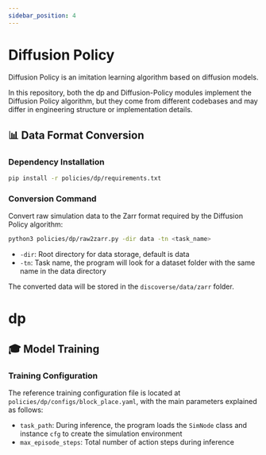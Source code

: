 ```yaml
---
sidebar_position: 4
---
```


# Diffusion Policy

Diffusion Policy is an imitation learning algorithm based on diffusion models.

In this repository, both the dp and Diffusion-Policy modules implement the Diffusion Policy algorithm, but they come from different codebases and may differ in engineering structure or implementation details.

## 📊 Data Format Conversion

### Dependency Installation

```bash
pip install -r policies/dp/requirements.txt
```

### Conversion Command

Convert raw simulation data to the Zarr format required by the Diffusion Policy algorithm:

```bash
python3 policies/dp/raw2zarr.py -dir data -tn <task_name>
```

- `-dir`: Root directory for data storage, default is data
- `-tn`: Task name, the program will look for a dataset folder with the same name in the data directory

The converted data will be stored in the `discoverse/data/zarr` folder.

# dp

## 🎓 Model Training

### Training Configuration

The reference training configuration file is located at `policies/dp/configs/block_place.yaml`, with the main parameters explained as follows:
- `task_path`: During inference, the program loads the `SimNode` class and instance `cfg` to create the simulation environment
- `max_episode_steps`: Total number of action steps during inference
